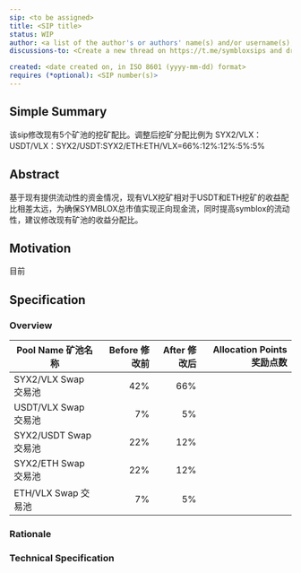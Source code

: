 ```yaml
---
sip: <to be assigned>
title: <SIP title>
status: WIP
author: <a list of the author's or authors' name(s) and/or username(s), or name(s) and email(s), e.g. (use with the parentheses or triangular brackets): FirstName LastName (@GitHubUsername), FirstName LastName <foo@bar.com>, FirstName (@GitHubUsername) and GitHubUsername (@GitHubUsername)>
discussions-to: <Create a new thread on https://t.me/symbloxsips and drop the link here> 

created: <date created on, in ISO 8601 (yyyy-mm-dd) format>
requires (*optional): <SIP number(s)>
---
```

## Simple Summary

该sip修改现有5个矿池的挖矿配比。调整后挖矿分配比例为 SYX2/VLX：USDT/VLX：SYX2/USDT:SYX2/ETH:ETH/VLX=66%:12%:12%:5%:5%

## Abstract

基于现有提供流动性的资金情况，现有VLX挖矿相对于USDT和ETH挖矿的收益配比相差太远，为确保SYMBLOX总市值实现正向现金流，同时提高symblox的流动性，建议修改现有矿池的收益分配比。

## Motivation

目前

## Specification

### Overview

| Pool Name 矿池名称 | Before 修改前 | After 修改后 | Allocation Points 奖励点数 |
|---|---:|---:|---:|
| SYX2/VLX  Swap 交易池 | 42% | 66% |  |
| USDT/VLX  Swap 交易池 | 7%  |  5% |  |
| SYX2/USDT Swap 交易池 | 22% | 12% |  |
| SYX2/ETH  Swap 交易池 | 22% | 12% |  |
| ETH/VLX   Swap 交易池 | 7%  |  5% |  |

### Rationale

### Technical Specification
